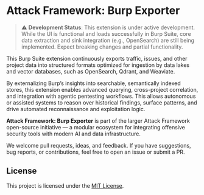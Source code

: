 # Attack Framework: Burp Exporter

> ⚠️ **Development Status**: This extension is under active development. While the UI is functional and loads successfully in Burp Suite, core data extraction and sink integration (e.g., OpenSearch) are still being implemented. Expect breaking changes and partial functionality.

This Burp Suite extension continuously exports traffic, issues, and other project data into structured formats optimized for ingestion by data lakes and vector databases, such as OpenSearch, Qdrant, and Weaviate.

By externalizing Burp’s insights into searchable, semantically indexed stores, this extension enables advanced querying, cross-project correlation, and integration with agentic pentesting workflows. This allows autonomous or assisted systems to reason over historical findings, surface patterns, and drive automated reconnaissance and exploitation logic.

**Attack Framework: Burp Exporter** is part of the larger Attack Framework open-source initiative — a modular ecosystem for integrating offensive security tools with modern AI and data infrastructure.

We welcome pull requests, ideas, and feedback. If you have suggestions, bug reports, or contributions, feel free to open an issue or submit a PR.

## License

This project is licensed under the [MIT License](LICENSE).